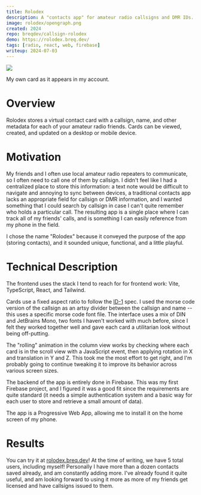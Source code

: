 ```yaml
---
title: Rolodex
description: A "contacts app" for amateur radio callsigns and DMR IDs.
image: rolodex/opengraph.png
created: 2024
repo: breqdev/callsign-rolodex
demo: https://rolodex.breq.dev/
tags: [radio, react, web, firebase]
writeup: 2024-07-03
---
```


![](rolodex/mine.png)

<Caption>My own card as it appears in my account.</Caption>

# Overview

Rolodex stores a virtual contact card with a callsign, name, and other metadata for each of your amateur radio friends. Cards can be viewed, created, and updated on a desktop or mobile device.

# Motivation

My friends and I often use local amateur radio repeaters to communicate, so I often need to call one of them by callsign. I didn't feel like I had a centralized place to store this information: a text note would be difficult to navigate and annoying to sync between devices, a traditional contacts app lacks an appropriate field for callsign or DMR information, and I wanted something that I could search by callsign in case I can't quite remember who holds a particular call. The resulting app is a single place where I can track all of my friends' calls, and is something I can easily reference from my phone in the field.

I chose the name "Rolodex" because it conveyed the purpose of the app (storing contacts), and it sounded unique, functional, and a little playful.

# Technical Description

The frontend uses the stack I tend to reach for for frontend work: Vite, TypeScript, React, and Tailwind.

Cards use a fixed aspect ratio to follow the [ID-1](https://en.wikipedia.org/wiki/ISO/IEC_7810#ID-1) spec. I used the morse code version of the callsign as an artsy divider between the callsign and name -- this uses a specific morse code font file. The interface uses a mix of DIN and JetBrains Mono, two fonts I haven't worked with much before, since I felt they worked together well and gave each card a utilitarian look without being off-putting.

The "rolling" animation in the column view works by checking where each card is in the scroll view with a JavaScript event, then applying rotation in X and translation in Y and Z. This took me the most effort to get right, and I'm probably going to continue tweaking it to improve its behavior across various screen sizes.

The backend of the app is entirely done in Firebase. This was my first Firebase project, and I figured it was a good fit since the requirements are quite standard (it needs a simple authentication system and a basic way for each user to store and retrieve a small amount of data).

The app is a Progressive Web App, allowing me to install it on the home screen of my phone.

# Results

You can try it at [rolodex.breq.dev](https://rolodex.breq.dev/)! At the time of writing, we have 5 total users, including myself! Personally I have more than a dozen contacts saved already, and am constantly adding more. I've already found it quite useful, and am looking forward to using it more as more of my friends get licensed and have callsigns issued to them.

